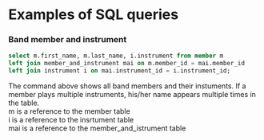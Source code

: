 # Examples of SQL queries

### Band member and instrument

``` SQL
select m.first_name, m.last_name, i.instrument from member m
left join member_and_instrument mai on m.member_id = mai.member_id 
left join instrument i on mai.instrument_id = i.instrument_id;
```
The command above shows all band members and their instuments. If a member plays multiple instruments, his/her name appears multiple times in the table.  
m is a reference to the member table  
i is a reference to the insrtument table  
mai is a reference to the member_and_istrument table  
